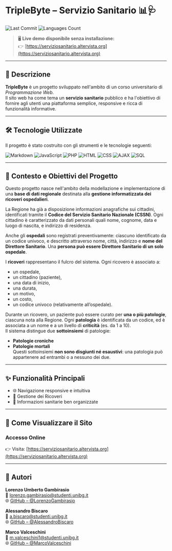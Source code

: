 # TripleByte – Servizio Sanitario 📊🩺

![Last Commit](https://img.shields.io/github/last-commit/LorenzoGambirasio/TripleByte?style=for-the-badge)
![Languages Count](https://img.shields.io/github/languages/count/LorenzoGambirasio/TripleByte?style=for-the-badge)


> 🖥️ **Live demo disponibile senza installazione:**  
> 👉 [https://serviziosanitario.altervista.org](https://serviziosanitario.altervista.org)

---

## 📌 Descrizione

**TripleByte** è un progetto sviluppato nell'ambito di un corso universitario di *Programmazione Web*.  
Il sito web ha come tema un **servizio sanitario** pubblico e ha l'obiettivo di fornire agli utenti una piattaforma semplice, responsive e ricca di funzionalità informative.

---

## 🛠️ Tecnologie Utilizzate

Il progetto è stato costruito con gli strumenti e le tecnologie seguenti:

![Markdown](https://img.shields.io/badge/Markdown-000?logo=markdown&logoColor=white&style=for-the-badge)
![JavaScript](https://img.shields.io/badge/JavaScript-F7DF1E?logo=javascript&logoColor=black&style=for-the-badge)
![PHP](https://img.shields.io/badge/PHP-777BB4?logo=php&logoColor=white&style=for-the-badge)
![HTML](https://img.shields.io/badge/HTML5-E34F26?logo=html5&logoColor=white&style=for-the-badge)
![CSS](https://img.shields.io/badge/CSS3-1572B6?logo=css3&logoColor=white&style=for-the-badge)
![AJAX](https://img.shields.io/badge/AJAX-000000?logo=javascript&logoColor=white&style=for-the-badge)
![SQL](https://img.shields.io/badge/SQL-4479A1?logo=mysql&logoColor=white&style=for-the-badge)


---

## 🧾 Contesto e Obiettivi del Progetto

Questo progetto nasce nell'ambito della modellazione e implementazione di una **base di dati regionale** destinata alla **gestione informatizzata dei ricoveri ospedalieri**.

La Regione ha già a disposizione informazioni anagrafiche sui cittadini, identificati tramite il **Codice del Servizio Sanitario Nazionale (CSSN)**. Ogni cittadino è caratterizzato da dati personali quali nome, cognome, data e luogo di nascita, e indirizzo di residenza.

Anche gli **ospedali** sono registrati preventivamente: ciascuno identificato da un codice univoco, e descritto attraverso nome, città, indirizzo e **nome del Direttore Sanitario**. Una **persona può essere Direttore Sanitario di un solo ospedale**.

I **ricoveri** rappresentano il fulcro del sistema. Ogni ricovero è associato a:
- un ospedale,
- un cittadino (paziente),
- una data di inizio,
- una durata,
- un motivo,
- un costo,
- un codice univoco (relativamente all’ospedale).

Durante un ricovero, un paziente può essere curato per **una o più patologie**, ciascuna nota alla Regione. Ogni **patologia** è identificata da un codice, ed è associata a un nome e a un livello di **criticità** (es. da 1 a 10).  
Il sistema distingue due **sottoinsiemi** di patologie:
- **Patologie croniche**
- **Patologie mortali**  
Questi sottoinsiemi **non sono disgiunti né esaustivi**: una patologia può appartenere ad entrambi o a nessuno dei due.

---

## ✨ Funzionalità Principali

- 🌐 Navigazione responsive e intuitiva
- 📧 Gestione dei Ricoveri
- 📄 Informazioni sanitarie ben organizzate

---

## 🚀 Come Visualizzare il Sito

### Accesso Online 
👉 Visita: [https://serviziosanitario.altervista.org](https://serviziosanitario.altervista.org)


---

## 👤 Autori

**Lorenzo Umberto Gambirasio**  
📧 [lorenzo.gambirasio@studenti.unibg.it](mailto:l.gambirasio3@studenti.unibg.it)  
🌐 [GitHub – @LorenzoGambirasio](https://github.com/LorenzoGambirasio)

**Alessandro Biscaro**  
📧 [a.biscaro@studenti.unibg.it](mailto:a.biscaro@studenti.unibg.it)  
🌐 [GitHub – @AlessandroBiscaro](https://github.com/AlessandroBiscaro)

**Marco Valceschini**  
📧 [m.valceschini1@studenti.unibg.it](mailto:m.valceschini1@studenti.unibg.it)  
🌐 [GitHub – @MarcoValceschini](https://github.com/MarcoValceschini)



